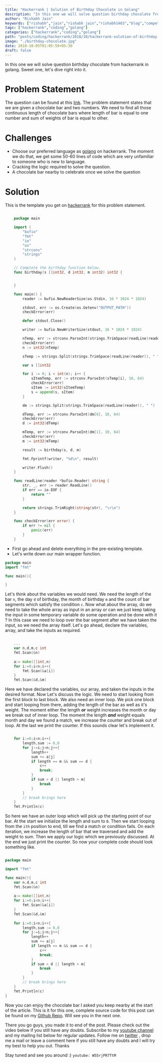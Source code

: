 ```yaml
---
title: "Hackerrank | Solution of Birthday Chocolate in Golang"
description: "In this one we will solve question birthday chocolate from hackerrank in golang. Sweet one, let's dive right into it."
author: "Rishabh Jain"
keywords: ["rishabh","jain","rishabh jain","rishabh1403","blog","competitive","coding","programming","tech","technology","go","golang","hackerrank","hackerrank solutions","solutions in golang","birthday chocolate"]
tags: ["hackerrank","coding","golang"]
categories: ["hackerrank","coding","golang"]
path: "posts/coding/hackerrank/2018/10/hackerrank-solution-of-birthday-chocolate-in-golang/"
image: "./birthday-chocolate.jpg"
date: 2018-10-05T01:05:59+05:30
draft: false
---
```

In this one we will solve question birthday chocolate from hackerrank in golang. Sweet one, let's dive right into it.
<!--more-->

# Problem Statement
The question can be found at this [link](https://www.hackerrank.com/challenges/the-birthday-bar/problem). The problem statement states that we are given a chocolate bar and two numbers. We need to find all those continuous length of chocolate bars where length of bar is equal to one number and sum of weights of bar is equal to other. 

# Challenges

* Choose our preferred language as [golang](https://golang.org/) on hackerrank. The moment we do that, we get some 50-60 lines of code which are very unfamiliar to someone who is new to language.
* Cracking the logic required to solve the question.
* A chocolate bar nearby to celebrate once we solve the question

# Solution

This is the template you get on [hackerrank](https://www.hackerrank.com/) for this problem statement.

```go

    package main

    import (
        "bufio"
        "fmt"
        "io"
        "os"
        "strconv"
        "strings"
    )

    // Complete the birthday function below.
    func birthday(s []int32, d int32, m int32) int32 {


    }

    func main() {
        reader := bufio.NewReaderSize(os.Stdin, 16 * 1024 * 1024)

        stdout, err := os.Create(os.Getenv("OUTPUT_PATH"))
        checkError(err)

        defer stdout.Close()

        writer := bufio.NewWriterSize(stdout, 16 * 1024 * 1024)

        nTemp, err := strconv.ParseInt(strings.TrimSpace(readLine(reader)), 10, 64)
        checkError(err)
        n := int32(nTemp)

        sTemp := strings.Split(strings.TrimSpace(readLine(reader)), " ")

        var s []int32

        for i := 0; i < int(n); i++ {
            sItemTemp, err := strconv.ParseInt(sTemp[i], 10, 64)
            checkError(err)
            sItem := int32(sItemTemp)
            s = append(s, sItem)
        }

        dm := strings.Split(strings.TrimSpace(readLine(reader)), " ")

        dTemp, err := strconv.ParseInt(dm[0], 10, 64)
        checkError(err)
        d := int32(dTemp)

        mTemp, err := strconv.ParseInt(dm[1], 10, 64)
        checkError(err)
        m := int32(mTemp)

        result := birthday(s, d, m)

        fmt.Fprintf(writer, "%d\n", result)

        writer.Flush()
    }

    func readLine(reader *bufio.Reader) string {
        str, _, err := reader.ReadLine()
        if err == io.EOF {
            return ""
        }

        return strings.TrimRight(string(str), "\r\n")
    }

    func checkError(err error) {
        if err != nil {
            panic(err)
        }
    }


```
* First go ahead and delete everything in the pre-existing template.
* Let's write down our main wrapper function.

```go
package main
import "fmt"

func main(){

}
```

Let's think about the variables we would need. We need the length of the bar `n`, the day `d` of birthday, the month of birthday `m` and the count of bar segments which satisfy the condition `c`. Now what about the array, do we need to take the whole array as input in an array or can we just keep taking the input in some temporary variable do some operation and be done with it ? In this case we need to loop over the bar segment after we have taken the input, so we need the array itself. Let's go ahead, declare the variables, array, and take the inputs as required.

```go

	...
    var n,d,m,c int
    fmt.Scan(&n)
    
    a:= make([]int,n)
    for i:=0;i<n;i++{
        fmt.Scan(&a[i])
    }
    fmt.Scan(&d,&m)

```

Here we have declared the variables, our array, and taken the inputs in the desired format. Now Let's discuss the logic. We need to start looking from the first block to last block. We also need an inner loop. We pick one block and start looping from there, adding the length of the bar as well as it's weight. The moment either the length ***or*** weight increases the month or day we break out of inner loop. The moment the length ***and*** weight equals month and day we found a match, we increase the counter and break out of loop. At the last we print the counter. If this sounds clear let's implement it.

```go

    for i:=0;i<n;i++{
        length,sum := 0,0
        for j:=i;j<n;j++{
            length++
            sum += a[j]
            if length == m && sum == d {
                c++
                break;
            }
            if sum > d || length > m{
                break
            }
        }
        // break brings here
    }
    fmt.Println(c)

```

So here we have an outer loop which will pick up the starting point of our bar. At the start we initialize the length and sum to `0`. Then we start looping from the `ith` position to end, till we find a match or condition fails. On each iteration, we increase the length of bar that we traversed and add the weight to sum. Then we apply our logic which we previously discussed. At the end we just print the counter. So now your complete code should look something like.

```go

package main

import "fmt"

func main(){
    var n,d,m,c int
    fmt.Scan(&n)
    
    a:= make([]int,n)
    for i:=0;i<n;i++{
        fmt.Scan(&a[i])
    }
    fmt.Scan(&d,&m)
    
    for i:=0;i<n;i++{
        length,sum := 0,0
        for j:=i;j<n;j++{
            length++
            sum += a[j]
            if length == m && sum == d {
                c++
                break;
            }
            if sum > d || length > m{
                break
            }
        }
        // break brings here
    }
    fmt.Println(c)
}

```

Now you can enjoy the chocolate bar I asked you keep nearby at the start of the article. This is it for this one, complete source code for this post can be found on my [Github Repo](https://github.com/rishabh1403/hackerrank-golang-solutions). Will see you in the next one.

There you go guys, you made it to end of the post. Please check out the video below if you still have any doubts. Subscribe to my [youtube channel](https://www.youtube.com/channel/UC4syrEYE9_fzeVBajZIyHlA) and my mailing list below for regular updates. Follow me on [twitter](https://www.twitter.com/rishabhjain1403) , drop me a mail or leave a comment here if you still have any doubts and I will try my best to help you out. Thanks

Stay tuned and see you around :)
`youtube: W55rjPR7TtM`  
